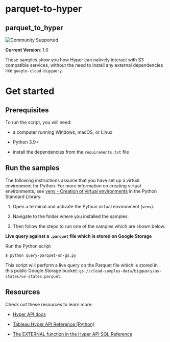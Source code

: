# parquet-to-hyper

## __parquet_to_hyper__

![Community Supported](https://img.shields.io/badge/Support%20Level-Community%20Supported-53bd92.svg)

__Current Version__: 1.0

These samples show you how Hyper can natively interact with S3 compatible services, without the need to install any external dependencies like `google-cloud-bigquery`.

# Get started

## __Prerequisites__

To run the script, you will need:

- a computer running Windows, macOS, or Linux

- Python 3.9+

- install the dependencies from the `requirements.txt` file

## Run the samples

The following instructions assume that you have set up a virtual environment for Python. For more information on
creating virtual environments, see [venv - Creation of virtual environments](https://docs.python.org/3/library/venv.html)
in the Python Standard Library.

1. Open a terminal and activate the Python virtual environment (`venv`).

1. Navigate to the folder where you installed the samples.

1. Then follow the steps to run one of the samples which are shown below.

**Live query against a `.parquet` file which is stored on Google Storage**

Run the Python script

```bash
$ python query-parquet-on-gs.py 
```
This script will perform a live query on the Parquet file which is stored in this public Google Storage bucket: `gs://cloud-samples-data/bigquery/us-states/us-states.parquet`.

## __Resources__
Check out these resources to learn more:

- [Hyper API docs](https://help.tableau.com/current/api/hyper_api/en-us/index.html)

- [Tableau Hyper API Reference (Python)](https://help.tableau.com/current/api/hyper_api/en-us/reference/py/index.html)

- [The EXTERNAL function in the Hyper API SQL Reference](https://help.tableau.com/current/api/hyper_api/en-us/reference/sql/functions-srf.html#FUNCTIONS-SRF-EXTERNAL)

